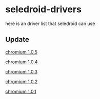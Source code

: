# seledroid-drivers
here is an driver list that seledroid can use

Update
------

[chromium 1.0.5](https://github.com/luanon404/seledroid-drivers/issues/6)

[chromium 1.0.4](https://github.com/luanon404/seledroid-drivers/issues/5)

[chromium 1.0.3](https://github.com/luanon404/seledroid-drivers/issues/4)

[chromium 1.0.2](https://github.com/luanon404/seledroid-drivers/issues/3)

[chromium 1.0.1](https://github.com/luanon404/seledroid-drivers/issues/2)
